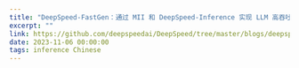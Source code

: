 ```yaml
---
title: "DeepSpeed-FastGen：通过 MII 和 DeepSpeed-Inference 实现 LLM 高吞吐量文本生成"
excerpt: ""
link: https://github.com/deepspeedai/DeepSpeed/tree/master/blogs/deepspeed-fastgen/chinese/README.md
date: 2023-11-06 00:00:00
tags: inference Chinese
---
```

